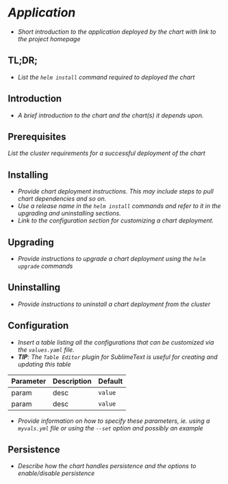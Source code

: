 # _Application_

- _Short introduction to the application deployed by the chart with link to the project homepage_

## TL;DR;

- _List the `helm install` command required to deployed the chart_

## Introduction

- _A brief introduction to the chart and the chart(s) it depends upon._

## Prerequisites

_List the cluster requirements for a successful deployment of the chart_

## Installing

- _Provide chart deployment instructions. This may include steps to pull chart dependencies and so on._
- _Use a release name in the `helm install` commands and refer to it in the upgrading and uninstalling sections._
- _Link to the configuration section for customizing a chart deployment._

## Upgrading

- _Provide instructions to upgrade a chart deployment using the `helm upgrade` commands_

## Uninstalling

- _Provide instructions to uninstall a chart deployment from the cluster_

## Configuration

- _Insert a table listing all the configurations that can be customized via the `values.yaml` file._
- _**TIP**: The `Table Editor` plugin for SublimeText is useful for creating and updating this table_

| Parameter | Description | Default |
|-----------|-------------|---------|
| param     | desc        | `value` |
| param     | desc        | `value` |

- _Provide information on how to specify these parameters, ie. using a `myvals.yml` file or using the `--set` option and possibly an example_

## Persistence

- _Describe how the chart handles persistence and the options to enable/disable persistence_
